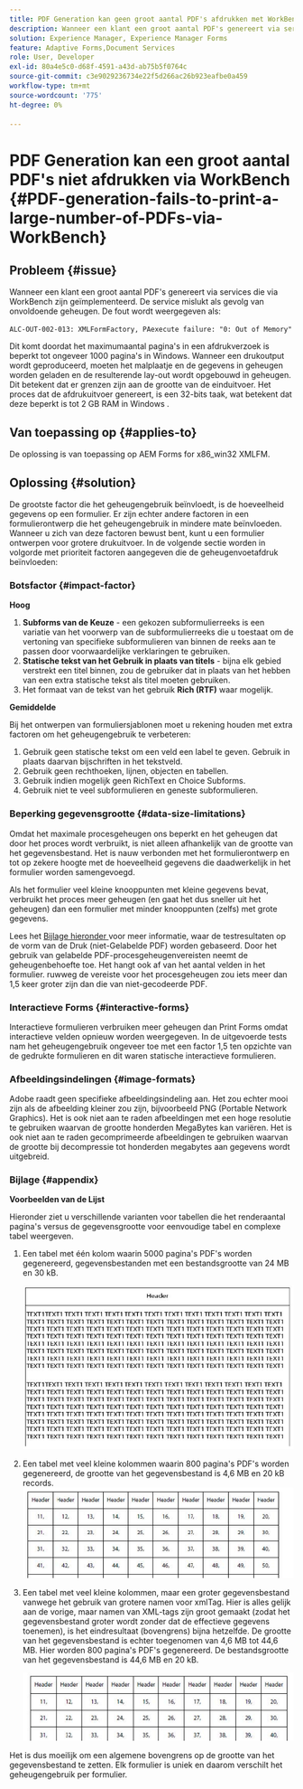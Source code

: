```yaml
---
title: PDF Generation kan geen groot aantal PDF's afdrukken met WorkBench
description: Wanneer een klant een groot aantal PDF's genereert via services die zijn geïmplementeerd via WorkBench, mislukt de afdrukservice.
solution: Experience Manager, Experience Manager Forms
feature: Adaptive Forms,Document Services
role: User, Developer
exl-id: 80a4e5c0-d68f-4591-a43d-ab75b5f0764c
source-git-commit: c3e9029236734e22f5d266ac26b923eafbe0a459
workflow-type: tm+mt
source-wordcount: '775'
ht-degree: 0%

---
```


# PDF Generation kan een groot aantal PDF&#39;s niet afdrukken via WorkBench {#PDF-generation-fails-to-print-a-large-number-of-PDFs-via-WorkBench}

## Probleem {#issue}

Wanneer een klant een groot aantal PDF&#39;s genereert via services die via WorkBench zijn geïmplementeerd. De service mislukt als gevolg van onvoldoende geheugen. De fout wordt weergegeven als:

`ALC-OUT-002-013: XMLFormFactory, PAexecute failure: "0: Out of Memory"`

<!-- Attached is a simplified template (BollatoRiservatiLandscape_table_simple.xdp) that simulates the problem.
Using the Designer, if we associate the template "BollatoRiservatiLandscape_table_semplice.xdp" with the XML file "BollatoRiservati.xml" during the generation of the pdf, the process comes to occupy 1.6 Gb of RAM. On the server side, with the complete template, the pdf generation process breaks down, occupying 2 GB of RAM.-->

Dit komt doordat het maximumaantal pagina&#39;s in een afdrukverzoek is beperkt tot ongeveer 1000 pagina&#39;s in Windows. Wanneer een drukoutput wordt geproduceerd, moeten het malplaatje en de gegevens in geheugen worden geladen en de resulterende lay-out wordt opgebouwd in geheugen. Dit betekent dat er grenzen zijn aan de grootte van de einduitvoer. Het proces dat de afdrukuitvoer genereert, is een 32-bits taak, wat betekent dat deze beperkt is tot 2 GB RAM in Windows <!--and 4 GB on UNIX--> .

## Van toepassing op {#applies-to}

De oplossing is van toepassing op AEM Forms <!--JEE Server and AEM Forms on OSGi Server--> for x86_win32 XMLFM.

## Oplossing {#solution}

De grootste factor die het geheugengebruik beïnvloedt, is de hoeveelheid gegevens op een formulier. Er zijn echter andere factoren in een formulierontwerp die het geheugengebruik in mindere mate beïnvloeden. Wanneer u zich van deze factoren bewust bent, kunt u een formulier ontwerpen voor grotere drukuitvoer. In de volgende sectie worden in volgorde met prioriteit factoren aangegeven die de geheugenvoetafdruk beïnvloeden:

### Botsfactor {#impact-factor}

**Hoog**

1. **Subforms van de Keuze** - een gekozen subformulierreeks is een variatie van het voorwerp van de subformulierreeks die u toestaat om de vertoning van specifieke subformulieren van binnen de reeks aan te passen door voorwaardelijke verklaringen te gebruiken.
1. **Statische tekst van het Gebruik in plaats van titels** - bijna elk gebied verstrekt een titel binnen, zou de gebruiker dat in plaats van het hebben van een extra statische tekst als titel moeten gebruiken.
1. Het formaat van de tekst van het gebruik **Rich (RTF)** waar mogelijk.

**Gemiddelde**

Bij het ontwerpen van formuliersjablonen moet u rekening houden met extra factoren om het geheugengebruik te verbeteren:

1. Gebruik geen statische tekst om een veld een label te geven. Gebruik in plaats daarvan bijschriften in het tekstveld.
2. Gebruik geen rechthoeken, lijnen, objecten en tabellen.
3. Gebruik indien mogelijk geen RichText en Choice Subforms.
4. Gebruik niet te veel subformulieren en geneste subformulieren.

### Beperking gegevensgrootte {#data-size-limitations}

Omdat het maximale procesgeheugen ons beperkt en het geheugen dat door het proces wordt verbruikt, is niet alleen afhankelijk van de grootte van het gegevensbestand. Het is nauw verbonden met het formulierontwerp en tot op zekere hoogte met de hoeveelheid gegevens die daadwerkelijk in het formulier worden samengevoegd.

Als het formulier veel kleine knooppunten met kleine gegevens bevat, verbruikt het proces meer geheugen (en gaat het dus sneller uit het geheugen) dan een formulier met minder knooppunten (zelfs) met grote gegevens.

Lees het [ Bijlage hieronder ](#appendix) voor meer informatie, waar de testresultaten op de vorm van de Druk (niet-Gelabelde PDF) worden gebaseerd. Door het gebruik van gelabelde PDF-procesgeheugenvereisten neemt de geheugenbehoefte toe. Het hangt ook af van het aantal velden in het formulier. ruwweg de vereiste voor het procesgeheugen zou iets meer dan 1,5 keer groter zijn dan die van niet-gecodeerde PDF.

### Interactieve Forms {#interactive-forms}

Interactieve formulieren verbruiken meer geheugen dan Print Forms omdat interactieve velden opnieuw worden weergegeven. In de uitgevoerde tests nam het geheugengebruik ongeveer toe met een factor 1,5 ten opzichte van de gedrukte formulieren en dit waren statische interactieve formulieren.

### Afbeeldingsindelingen {#image-formats}

Adobe raadt geen specifieke afbeeldingsindeling aan. Het zou echter mooi zijn als de afbeelding kleiner zou zijn, bijvoorbeeld PNG (Portable Network Graphics). Het is ook niet aan te raden afbeeldingen met een hoge resolutie te gebruiken waarvan de grootte honderden MegaBytes kan variëren. Het is ook niet aan te raden gecomprimeerde afbeeldingen te gebruiken waarvan de grootte bij decompressie tot honderden megabytes aan gegevens wordt uitgebreid.

### Bijlage {#appendix}

**Voorbeelden van de Lijst**

Hieronder ziet u verschillende varianten voor tabellen die het renderaantal pagina&#39;s versus de gegevensgrootte voor eenvoudige tabel en complexe tabel weergeven.

1. Een tabel met één kolom waarin 5000 pagina&#39;s PDF&#39;s worden gegenereerd, gegevensbestanden met een bestandsgrootte van 24 MB en 30 kB.

   ![ table_single_column ](/help/forms/using/assets/table_single_column.png)

1. Een tabel met veel kleine kolommen waarin 800 pagina&#39;s PDF&#39;s worden gegenereerd, de grootte van het gegevensbestand is 4,6 MB en 20 kB records.
   ![ table_many_small_columns ](/help/forms/using/assets/table_many_small_columns.png)

1. Een tabel met veel kleine kolommen, maar een groter gegevensbestand vanwege het gebruik van grotere namen voor xmlTag.
Hier is alles gelijk aan de vorige, maar namen van XML-tags zijn groot gemaakt (zodat het gegevensbestand groter wordt zonder dat de effectieve gegevens toenemen), is het eindresultaat (bovengrens) bijna hetzelfde. De grootte van het gegevensbestand is echter toegenomen van 4,6 MB tot 44,6 MB. Hier worden 800 pagina&#39;s PDF&#39;s gegenereerd. De bestandsgrootte van het gegevensbestand is 44,6 MB en 20 kB.

   ![ table_greater_xml_tagname ](/help/forms/using/assets/table_bigger_xml_tagname.png)

Het is dus moeilijk om een algemene bovengrens op de grootte van het gegevensbestand te zetten. Elk formulier is uniek en daarom verschilt het geheugengebruik per formulier.

